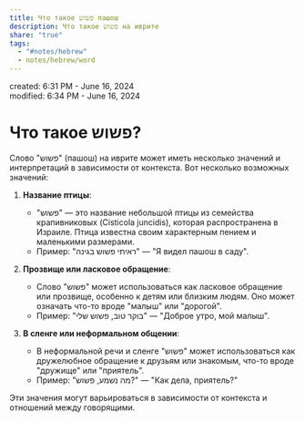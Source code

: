 ```yaml
---  
title: Что такое פשוש пашош  
description: Что такое פשוש на иврите  
share: "true"  
tags:  
  - "#notes/hebrew"  
  - notes/hebrew/word  
---  
```

created: 6:31 PM - June 16, 2024  
modified: 6:34 PM - June 16, 2024  
  
# Что такое פשוש?  
  
Слово "פשוש" (пашош) на иврите может иметь несколько значений и интерпретаций в зависимости от контекста. Вот несколько возможных значений:  
  
1. **Название птицы**:  
   - "פשוש" — это название небольшой птицы из семейства крапивниковых (Cisticola juncidis), которая распространена в Израиле. Птица известна своим характерным пением и маленькими размерами.  
   - Пример: "ראיתי פשוש בגינה" — "Я видел пашош в саду".  
  
2. **Прозвище или ласковое обращение**:  
   - Слово "פשוש" может использоваться как ласковое обращение или прозвище, особенно к детям или близким людям. Оно может означать что-то вроде "малыш" или "дорогой".  
   - Пример: "בוקר טוב, פשוש שלי" — "Доброе утро, мой малыш".  
  
3. **В сленге или неформальном общении**:  
   - В неформальной речи и сленге "פשוש" может использоваться как дружелюбное обращение к друзьям или знакомым, что-то вроде "дружище" или "приятель".  
   - Пример: "מה נשמע, פשוש?" — "Как дела, приятель?"  
  
Эти значения могут варьироваться в зависимости от контекста и отношений между говорящими.